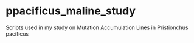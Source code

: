 ppacificus_maline_study
=======================

Scripts used in my study on Mutation Accumulation Lines in Pristionchus pacificus